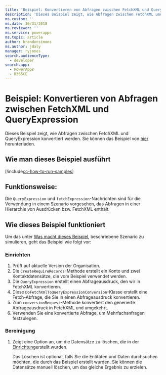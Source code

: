 ```yaml
---
title: 'Beispiel: Konvertieren von Abfragen zwischen FetchXML und QueryExpression (Common Data Service for Apps) | Microsoft Docs'
description: 'Dieses Beispiel zeigt, wie Abfragen zwischen FetchXML und QueryExpression konvertiert werden'
ms.custom: ''
ms.date: 10/31/2018
ms.reviewer: ''
ms.service: powerapps
ms.topic: article
author: brandonsimons
ms.author: jdaly
manager: ryjones
search.audienceType:
  - developer
search.app:
  - PowerApps
  - D365CE
---
```

# <a name="sample-convert-queries-between-fetchxml-and-queryexpression"></a>Beispiel: Konvertieren von Abfragen zwischen FetchXML und QueryExpression

Dieses Beispiel zeigt, wie Abfragen zwischen FetchXML und QueryExpression konvertiert werden. Sie können das Beispiel von [hier](https://github.com/Microsoft/PowerApps-Samples/tree/master/cds/orgsvc/C%23/Convertqueriesfetchqueryexpressions) herunterladen.

## <a name="how-to-run-this-sample"></a>Wie man dieses Beispiel ausführt

[!include[cc-how-to-run-samples](../../includes/cc-how-to-run-samples.md)]

## <a name="what-this-sample-does"></a>Funktionsweise:

Die `QueryExpression` und `fetchExpression`-Nachrichten sind für die Verwendung in einem Szenario vorgesehen, das Abfragen in einer Hierarchie von Ausdrücken bzw. FetchXML enthält.

## <a name="how-this-sample-works"></a>Wie dieses Beispiel funktioniert

Um das unter [Was macht dieses Beispiel](#what-this-sample-does), beschriebene Szenario zu simulieren, geht das Beispiel wie folgt vor:

### <a name="setup"></a>Einrichten

1. Prüft auf aktuelle Version der Organisation. 
1. Die `CreateRequireRecords`-Methode erstellt ein Konto und zwei Kontaktdatensätze, die vom Beispiel verwendet werden.
1. Die `QueryExpression` erstellt einen Abfrageausdruck, den wir in FetchXML konvertieren.
1. Diese `DoFetchXmlToQueryExpressionConversion`-Klasse erstellt eine Fetch-Abfrage, die Sie in einen Abfrageausdruck konvertieren.
1. Zum `conversionRequest`-Methode konvertiert den generierte Abfrageausdruck in FetchXML und umgekehrt.
1. Verwenden Sie eine konvertierte Abfrage, um Mehrfachanfragen festzulegen. 

### <a name="clean-up"></a>Bereinigung

1. Zeigt eine Option an, um die Datensätze zu löschen, die in der [Einrichtung](#setup)erstellt wurden.

    Das Löschen ist optional, falls Sie die Entitäten und Daten durchsuchen möchten, die durch das Beispiel erstellt wurden. Sie können die Datensätze manuell löschen, um das gleiche Ergebnis zu erzielen.

